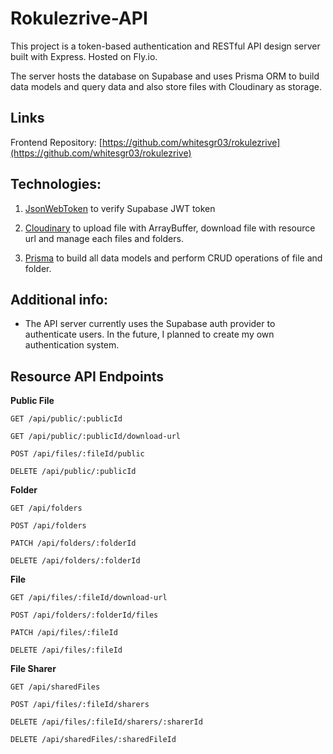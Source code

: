# Rokulezrive-API

This project is a token-based authentication and RESTful API design server built with Express. Hosted on Fly.io.

The server hosts the database on Supabase and uses Prisma ORM to build data models and query data and also store files with Cloudinary as storage.

## Links

Frontend Repository: [https://github.com/whitesgr03/rokulezrive](https://github.com/whitesgr03/rokulezrive)

## Technologies:  

1. [JsonWebToken](https://github.com/auth0/node-jsonwebtoken) to verify Supabase JWT token 

2. [Cloudinary](https://cloudinary.com/) to upload file with ArrayBuffer, download file with resource url and manage each files and folders.

3. [Prisma](https://www.prisma.io/docs/orm) to build all data models and perform CRUD operations of file and folder.

## Additional info:

- The API server currently uses the Supabase auth provider to authenticate users. In the future, I planned to create my own authentication system.

## Resource API Endpoints

**Public File**

```
GET /api/public/:publicId

GET /api/public/:publicId/download-url

POST /api/files/:fileId/public

DELETE /api/public/:publicId
```

**Folder**

```
GET /api/folders

POST /api/folders

PATCH /api/folders/:folderId

DELETE /api/folders/:folderId
```

**File**

```
GET /api/files/:fileId/download-url

POST /api/folders/:folderId/files

PATCH /api/files/:fileId

DELETE /api/files/:fileId
```

**File Sharer**

```
GET /api/sharedFiles

POST /api/files/:fileId/sharers

DELETE /api/files/:fileId/sharers/:sharerId

DELETE /api/sharedFiles/:sharedFileId
```
